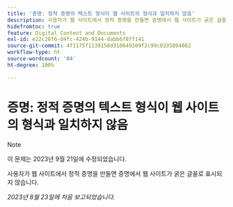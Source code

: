 ```yaml
---
title: '증명: 정적 증명의 텍스트 형식이 웹 사이트의 형식과 일치하지 않음'
description: 사용자가 웹 사이트에서 정적 증명을 만들면 증명에서 웹 사이트가 굵은 글꼴로 표시되지 않습니다.
hidefromtoc: true
feature: Digital Content and Documents
exl-id: e22c28f6-d4fc-424b-9144-dabb6f8ff141
source-git-commit: 4f1175f1139158d310649389f2c99c0335094082
workflow-type: ht
source-wordcount: '84'
ht-degree: 100%

---
```


# 증명: 정적 증명의 텍스트 형식이 웹 사이트의 형식과 일치하지 않음

<!--WF, WFP TOCs-->

>[!NOTE]
>
>이 문제는 2023년 9월 21일에 수정되었습니다.

사용자가 웹 사이트에서 정적 증명을 만들면 증명에서 웹 사이트가 굵은 글꼴로 표시되지 않습니다.

_2023년 8월 23일에 처음 보고되었습니다._
